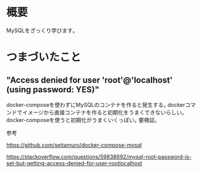 # 概要

MySQLをざっくり学びます｡

# つまづいたこと

## "Access denied for user 'root'@'localhost' (using password: YES)"

docker-composeを使わずにMySQLのコンテナを作ると発生する｡
dockerコマンドでイメージから直接コンテナを作ると初期化をうまくできないらしい｡
docker-composeを使うと初期化がうまくいくっぽい｡
要検証｡

参考

https://github.com/seitamuro/docker-compose-mysql

https://stackoverflow.com/questions/59838692/mysql-root-password-is-set-but-getting-access-denied-for-user-rootlocalhost
